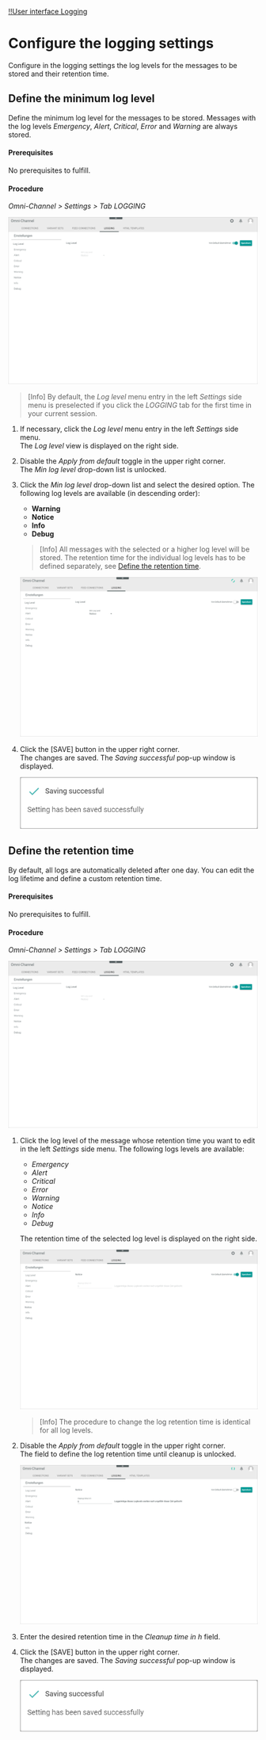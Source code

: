 [!!User interface Logging](../UserInterface/07c_Logging.md)

# Configure the logging settings

Configure in the logging settings the log levels for the messages to be stored and their retention time.


## Define the minimum log level

Define the minimum log level for the messages to be stored.
Messages with the log levels *Emergency*, *Alert*, *Critical*, *Error* and *Warning* are always stored.

#### Prerequisites

No prerequisites to fulfill.

#### Procedure

*Omni-Channel > Settings > Tab LOGGING*

![Logging](../../Assets/Screenshots/Channels/Settings/Logging/Logging.png "[Logging]")

> [Info] By default, the *Log level* menu entry in the left *Settings* side menu is preselected if you click the *LOGGING* tab for the first time in your current session.

1. If necessary, click the *Log level* menu entry in the left *Settings* side menu.   
    The *Log level* view is displayed on the right side.

2. Disable the *Apply from default* toggle in the upper right corner.   
    The *Min log level* drop-down list is unlocked.

3. Click the *Min log level* drop-down list and select the desired option. The following log levels are available (in descending order):
    - **Warning**
    - **Notice**
    - **Info**
    - **Debug**

    > [Info] All messages with the selected or a higher log level will be stored. The retention time for the individual log levels has to be defined separately, see [Define the retention time](#define-the-retention-time).

    ![Logging](../../Assets/Screenshots/Channels/Settings/Logging/LogLevel.png "[Logging]")

4. Click the [SAVE] button in the upper right corner.   
    The changes are saved. The *Saving successful* pop-up window is displayed.

    ![Saving successful](../../Assets/Screenshots/Channels/Settings/Logging/SavingSuccessful.png "[Saving successful]")



## Define the retention time

By default, all logs are automatically deleted after one day. You can edit the log lifetime and define a custom retention time.

#### Prerequisites

No prerequisites to fulfill.

#### Procedure

*Omni-Channel > Settings > Tab LOGGING*

![Logging](../../Assets/Screenshots/Channels/Settings/Logging/Logging.png "[Logging]")

1. Click the log level of the message whose retention time you want to edit in the left *Settings* side menu. The following logs levels are available:
    - *Emergency*
    - *Alert*
    - *Critical*
    - *Error*
    - *Warning*
    - *Notice*
    - *Info*
    - *Debug*

    The retention time of the selected log level is displayed on the right side.

    ![Notice](../../Assets/Screenshots/Channels/Settings/Logging/Notice.png "[Notice]")

    > [Info] The procedure to change the log retention time is identical for all log levels.

2. Disable the *Apply from default* toggle in the upper right corner.   
    The field to define the log retention time until cleanup is unlocked.

    ![Retention time](../../Assets/Screenshots/Channels/Settings/Logging/RetentionTime.png "[Retention time]")

3. Enter the desired retention time in the *Cleanup time in h* field.

4. Click the [SAVE] button in the upper right corner.   
    The changes are saved. The *Saving successful* pop-up window is displayed.

    ![Saving successful](../../Assets/Screenshots/Channels/Settings/Logging/SavingSuccessful.png "[Saving successful]")
